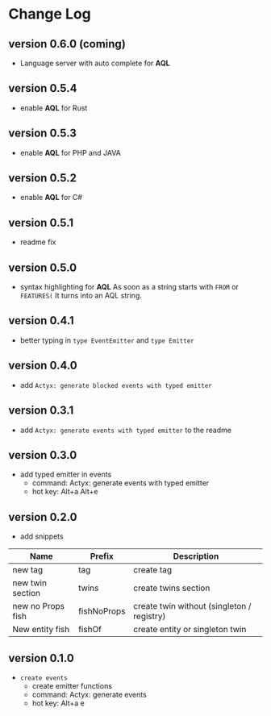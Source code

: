 # Change Log

## version 0.6.0 (coming)

- Language server with auto complete for **AQL**

## version 0.5.4

- enable **AQL** for Rust

## version 0.5.3

- enable **AQL** for PHP and JAVA

## version 0.5.2

- enable **AQL** for C#

## version 0.5.1

- readme fix

## version 0.5.0

- syntax highlighting for **AQL**
  As soon as a string starts with `FROM` or `FEATURES(` It turns into an AQL string.

## version 0.4.1

- better typing in `type EventEmitter` and `type Emitter`

## version 0.4.0

- add `Actyx: generate blocked events with typed emitter`

## version 0.3.1

- add `Actyx: generate events with typed emitter` to the readme

## version 0.3.0

- add typed emitter in events
  - command: Actyx: generate events with typed emitter
  - hot key: Alt+a Alt+e

## version 0.2.0

- add snippets

| Name              | Prefix      | Description                                |
| ----------------- | ----------- | ------------------------------------------ |
| new tag           | tag         | create tag                                 |
| new twin section  | twins       | create twins section                       |
| new no Props fish | fishNoProps | create twin without (singleton / registry) |
| New entity fish   | fishOf      | create entity or singleton twin            |

## version 0.1.0

- `create events`
  - create emitter functions
  - command: Actyx: generate events
  - hot key: Alt+a e
